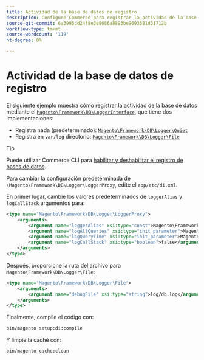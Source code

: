 ```yaml
---
title: Actividad de la base de datos de registro
description: Configure Commerce para registrar la actividad de la base de datos mediante la interfaz Logger.
source-git-commit: 6a3995dd24f8e3e8686a8893be9693581d31712b
workflow-type: tm+mt
source-wordcount: '119'
ht-degree: 0%

---
```



# Actividad de la base de datos de registro

El siguiente ejemplo muestra cómo registrar la actividad de la base de datos mediante el [`Magento\Framework\DB\LoggerInterface`][interface], que tiene dos implementaciones:

- Registra nada (predeterminado): [`Magento\Framework\DB\Logger\Quiet`][quiet]
- Registra en `var/log` directorio: [`Magento\Framework\DB\Logger\File`][file]

>[!TIP]
>
>Puede utilizar Commerce CLI para [habilitar y deshabilitar el registro de bases de datos](../cli/enable-logging.md#database-logging).

Para cambiar la configuración predeterminada de `\Magento\Framework\DB\Logger\LoggerProxy`, edite el `app/etc/di.xml`.

En primer lugar, cambie los valores predeterminados de `loggerAlias` y `logCallStack` argumentos para:

```xml
<type name="Magento\Framework\DB\Logger\LoggerProxy">
    <arguments>
        <argument name="loggerAlias" xsi:type="const">Magento\Framework\DB\Logger\LoggerProxy::LOGGER_ALIAS_FILE</argument>
        <argument name="logAllQueries" xsi:type="init_parameter">Magento\Framework\Config\ConfigOptionsListConstants::CONFIG_PATH_DB_LOGGER_LOG_EVERYTHING</argument>
        <argument name="logQueryTime" xsi:type="init_parameter">Magento\Framework\Config\ConfigOptionsListConstants::CONFIG_PATH_DB_LOGGER_QUERY_TIME_THRESHOLD</argument>
        <argument name="logCallStack" xsi:type="boolean">false</argument>
    </arguments>
</type>
```

Después, proporcione la ruta del archivo para `Magento\Framework\DB\Logger\File`:

```xml
<type name="Magento\Framework\DB\Logger\File">
    <arguments>
        <argument name="debugFile" xsi:type="string">log/db.log</argument>
    </arguments>
</type>
```

Finalmente, compile el código con:

```bash
bin/magento setup:di:compile
```

Y limpie la caché con:

```bash
bin/magento cache:clean
```

<!-- link definitions -->

[file]: https://github.com/magento/magento2/blob/2.4/lib/internal/Magento/Framework/DB/Logger/File.php
[interface]: https://github.com/magento/magento2/blob/2.4/lib/internal/Magento/Framework/DB/LoggerInterface.php
[quiet]: https://github.com/magento/magento2/blob/2.4/lib/internal/Magento/Framework/DB/Logger/Quiet.php
